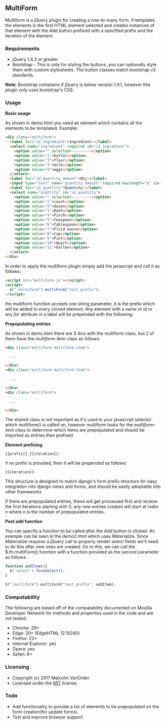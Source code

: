 ## MultiForm

Multiform is a jQuery plugin for creating a one-to-many form.  It templates the elements in the first HTML element selected and creates instances of that element with the Add button prefixed with a specified prefix and the iteration of the element.

### Requirements

* jQuery 1.4.3 or greater
* Bootstrap - This is only for styling the buttons, you can optionally style them with custom stylesheets.  The button classes match bootstrap v3 standards.

**Note:** Bootstrap complains if jQuery is below version 1.9.1, however this plugin only uses bootstrap's CSS.

### Usage

**Basic usage**

As shown in demo.html you need an element which contains all the elements to be templated.  Example:

```html
<div class="multiform">
  <label for="id_ingredient">Ingredient:</label>
  <select name="ingredient" required id="id_ingredient">
    <option value="" selected>---------</option>
    <option value="1">butter</option>
    <option value="2">flour</option>
    <option value="3">milk</option>
    <option value="4">eggs</option>
  </select>
  <label for="id_quantity_amount">Qty:</label>
  <input type="text" name="quantity_amount" required maxlength="8" id="id_quantity_amount" />
  <label for="id_quantity">Quantity:</label>
  <select name="quantity" id="id_quantity">
    <option value="" selected>---------</option>
    <option value="1">count</option>
    <option value="2">dozen</option>
    <option value="3">Dash</option>
    <option value="4">Pinch</option>
    <option value="5">Teaspoon</option>
    <option value="6">Tablespoon</option>
    <option value="7">Fluid ounce</option>
    <option value="8">Cup</option>
    <option value="9">Pint</option>
    <option value="10">Quart</option>
    <option value="11">Gallon</option>
  </select>
</div>
```

In order to apply the multiform plugin simply add the javascript and call it as follows:

```html
<script src="multiform.js"></script>
<script>
  $(".multiform").multiForm("test_prefix");
</script>
```
the multiform function accepts one string parameter, it is the prefix which will be added to every cloned element.  Any element with a name or id or any *for* attribute in a label will be prepended with the following:

**Prepopulating entries**

As shown in demo.html there are 3 divs with the multiform class, but 2 of them have the *multiform-item* class as follows:

```html
<div class="multiform multiform-item">

  ...

</div>
<div class="multiform multiform-item">

  ...

</div>
<div class="multiform">

  ...

</div>
```
The shared class is not important as it's used in your javascript selector which multiform() is called on, however multiform looks for the *multiform-item* class to determine which items are prepopulated and should be imported as entries then prefixed.

**Element prefixing**

```{{prefix}}_{{iteration}}-```

if no prefix is provided, then it will be prepended as follows:

```{{iteration}}-```

This structure is designed to match django's form prefix structure for easy integration into django views and forms, and should be easily adoptable into other frameworks

If there are prepopulated entries, these will get processed first and receive the first iterations starting with 0, any new entries created will start at index *n* where *n* is the number of prepopulated entries.

**Post add function**

You can specify a function to be called after the *Add* button is clicked.  An example can be seen in the demo2.html which uses Materialize.  Since Materialize requires a jQuery call to properly render select fields we'll need to do this after new ones are created.  Do to this, we can call the $.fn.multiForm() function with a function provided as the second parameter as follows:

```javascript
function addItem(){
  $('select').formSelect();
}

$(".multiform").multiForm("test_prefix", addItem);
```

### Compatability

The following are based off of the compatability documented on Mozilla Developer Network for methods and properties used in the code and are not tested.

* Chrome: 29+
* Edge: 20+ (EdgeHTML 12.10240)
* Firefox: 23+
* Internet Explorer: yes
* Opera: yes
* Safari: 6+

### Licensing

* Copyright (c) 2017 Malcolm VanOrder.
* Licensed under the [MIT](https://opensource.org/licenses/mit-license.php) license.

### Todo

* Add functionality to provide a list of elements to be prepopulated on the form creation(for update forms).
* Test and improve browser support.
